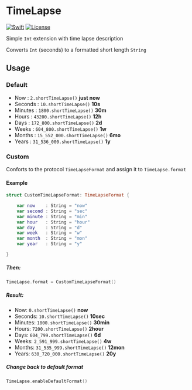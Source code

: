 # TimeLapse

[![Swift](https://img.shields.io/badge/swift-4.2-orange.svg?style=flat)](https://developer.apple.com/swift/)
[![License](https://img.shields.io/badge/license-MIT-71787A.svg)](https://tldrlegal.com/license/mit-license)

Simple `Int` extension with time lapse description

Converts `Int` (seconds) to a formatted short length `String`

## Usage

### Default

* Now :  `2.shortTimeLapse()`  **just now**
* Seconds :  `10.shortTimeLapse()`   **10s**
* Minutes :  `1800.shortTimeLapse()`   **30m**
* Hours  : `43200.shortTimeLapse()`   **12h**
* Days  :  `172_800.shortTimeLapse()`    **2d**
* Weeks  :  `604_800.shortTimeLapse()`   **1w**
* Months  :  `15_552_000.shortTimeLapse()`   **6mo**
* Years  :  `31_536_000.shortTimeLapse()`   **1y**

### Custom

Conforts to the protocol `TimeLapseFormat` and assign it to `TimeLapse.format`

#### Example

``` Swift
struct CustomTimeLapseFormat: TimeLapseFormat {

    var now    : String = "now"
    var second : String = "sec"
    var minute : String = "min"
    var hour   : String = "hour"
    var day    : String = "d"
    var week   : String = "w"
    var month  : String = "mon"
    var year   : String = "y"

}
```
##### Then:

``` Swift
TimeLapse.format = CustomTimeLapseFormat()
```

##### Result: 

* Now: `0.shortTimeLapse()` **now**
* Seconds: `10.shortTimeLapse()` **10sec**
* Minutes: `1800.shortTimeLapse()` **30min**
* Hours: `7200.shortTimeLapse()` **2hour**
* Days: `604_799.shortTimeLapse()` **6d**
* Weeks: `2_591_999.shortTimeLapse()` **4w**
* Months: `31_535_999.shortTimeLapse()` **12mon**
* Years: `630_720_000.shortTimeLapse()` **20y**

##### Change back to default format

``` Swift
TimeLapse.enableDefaultFormat()
```


